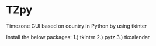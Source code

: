# TZpy
Timezone GUI based on country in Python by using tkinter

Install the below packages:
1.) tkinter
2.) pytz
3.) tkcalendar

